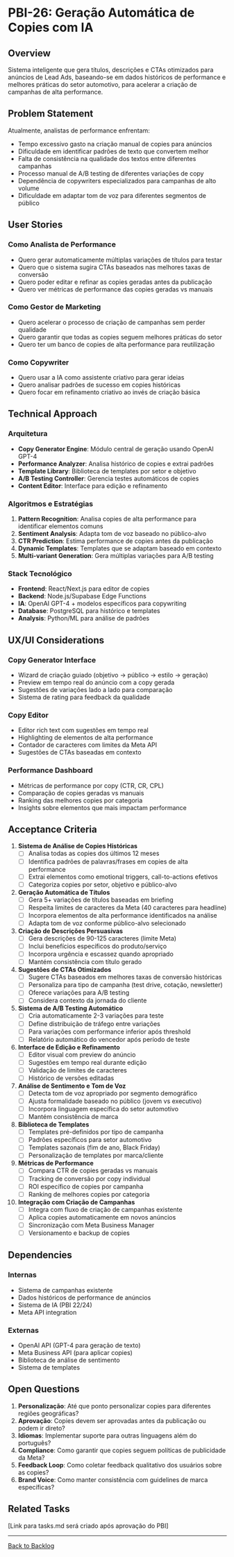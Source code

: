 # PBI-26: Geração Automática de Copies com IA

## Overview

Sistema inteligente que gera títulos, descrições e CTAs otimizados para anúncios de Lead Ads, baseando-se em dados históricos de performance e melhores práticas do setor automotivo, para acelerar a criação de campanhas de alta performance.

## Problem Statement

Atualmente, analistas de performance enfrentam:
- Tempo excessivo gasto na criação manual de copies para anúncios
- Dificuldade em identificar padrões de texto que convertem melhor
- Falta de consistência na qualidade dos textos entre diferentes campanhas
- Processo manual de A/B testing de diferentes variações de copy
- Dependência de copywriters especializados para campanhas de alto volume
- Dificuldade em adaptar tom de voz para diferentes segmentos de público

## User Stories

### Como Analista de Performance
- Quero gerar automaticamente múltiplas variações de títulos para testar
- Quero que o sistema sugira CTAs baseados nas melhores taxas de conversão
- Quero poder editar e refinar as copies geradas antes da publicação
- Quero ver métricas de performance das copies geradas vs manuais

### Como Gestor de Marketing
- Quero acelerar o processo de criação de campanhas sem perder qualidade
- Quero garantir que todas as copies seguem melhores práticas do setor
- Quero ter um banco de copies de alta performance para reutilização

### Como Copywriter
- Quero usar a IA como assistente criativo para gerar ideias
- Quero analisar padrões de sucesso em copies históricas
- Quero focar em refinamento criativo ao invés de criação básica

## Technical Approach

### Arquitetura
- **Copy Generator Engine**: Módulo central de geração usando OpenAI GPT-4
- **Performance Analyzer**: Analisa histórico de copies e extrai padrões
- **Template Library**: Biblioteca de templates por setor e objetivo
- **A/B Testing Controller**: Gerencia testes automáticos de copies
- **Content Editor**: Interface para edição e refinamento

### Algoritmos e Estratégias
1. **Pattern Recognition**: Analisa copies de alta performance para identificar elementos comuns
2. **Sentiment Analysis**: Adapta tom de voz baseado no público-alvo
3. **CTR Prediction**: Estima performance de copies antes da publicação
4. **Dynamic Templates**: Templates que se adaptam baseado em contexto
5. **Multi-variant Generation**: Gera múltiplas variações para A/B testing

### Stack Tecnológico
- **Frontend**: React/Next.js para editor de copies
- **Backend**: Node.js/Supabase Edge Functions
- **IA**: OpenAI GPT-4 + modelos específicos para copywriting
- **Database**: PostgreSQL para histórico e templates
- **Analysis**: Python/ML para análise de padrões

## UX/UI Considerations

### Copy Generator Interface
- Wizard de criação guiado (objetivo → público → estilo → geração)
- Preview em tempo real do anúncio com a copy gerada
- Sugestões de variações lado a lado para comparação
- Sistema de rating para feedback da qualidade

### Copy Editor
- Editor rich text com sugestões em tempo real
- Highlighting de elementos de alta performance
- Contador de caracteres com limites da Meta API
- Sugestões de CTAs baseadas em contexto

### Performance Dashboard
- Métricas de performance por copy (CTR, CR, CPL)
- Comparação de copies geradas vs manuais
- Ranking das melhores copies por categoria
- Insights sobre elementos que mais impactam performance

## Acceptance Criteria

1. **Sistema de Análise de Copies Históricas**
   - [ ] Analisa todas as copies dos últimos 12 meses
   - [ ] Identifica padrões de palavras/frases em copies de alta performance
   - [ ] Extrai elementos como emotional triggers, call-to-actions efetivos
   - [ ] Categoriza copies por setor, objetivo e público-alvo

2. **Geração Automática de Títulos**
   - [ ] Gera 5+ variações de títulos baseadas em briefing
   - [ ] Respeita limites de caracteres da Meta (40 caracteres para headline)
   - [ ] Incorpora elementos de alta performance identificados na análise
   - [ ] Adapta tom de voz conforme público-alvo selecionado

3. **Criação de Descrições Persuasivas**
   - [ ] Gera descrições de 90-125 caracteres (limite Meta)
   - [ ] Inclui benefícios específicos do produto/serviço
   - [ ] Incorpora urgência e escassez quando apropriado
   - [ ] Mantém consistência com título gerado

4. **Sugestões de CTAs Otimizados**
   - [ ] Sugere CTAs baseados em melhores taxas de conversão históricas
   - [ ] Personaliza para tipo de campanha (test drive, cotação, newsletter)
   - [ ] Oferece variações para A/B testing
   - [ ] Considera contexto da jornada do cliente

5. **Sistema de A/B Testing Automático**
   - [ ] Cria automaticamente 2-3 variações para teste
   - [ ] Define distribuição de tráfego entre variações
   - [ ] Para variações com performance inferior após threshold
   - [ ] Relatório automático do vencedor após período de teste

6. **Interface de Edição e Refinamento**
   - [ ] Editor visual com preview do anúncio
   - [ ] Sugestões em tempo real durante edição
   - [ ] Validação de limites de caracteres
   - [ ] Histórico de versões editadas

7. **Análise de Sentimento e Tom de Voz**
   - [ ] Detecta tom de voz apropriado por segmento demográfico
   - [ ] Ajusta formalidade baseado no público (jovem vs executivo)
   - [ ] Incorpora linguagem específica do setor automotivo
   - [ ] Mantém consistência de marca

8. **Biblioteca de Templates**
   - [ ] Templates pré-definidos por tipo de campanha
   - [ ] Padrões específicos para setor automotivo
   - [ ] Templates sazonais (fim de ano, Black Friday)
   - [ ] Personalização de templates por marca/cliente

9. **Métricas de Performance**
   - [ ] Compara CTR de copies geradas vs manuais
   - [ ] Tracking de conversão por copy individual
   - [ ] ROI específico de copies por campanha
   - [ ] Ranking de melhores copies por categoria

10. **Integração com Criação de Campanhas**
    - [ ] Integra com fluxo de criação de campanhas existente
    - [ ] Aplica copies automaticamente em novos anúncios
    - [ ] Sincronização com Meta Business Manager
    - [ ] Versionamento e backup de copies

## Dependencies

### Internas
- Sistema de campanhas existente
- Dados históricos de performance de anúncios
- Sistema de IA (PBI 22/24)
- Meta API integration

### Externas
- OpenAI API (GPT-4 para geração de texto)
- Meta Business API (para aplicar copies)
- Biblioteca de análise de sentimento
- Sistema de templates

## Open Questions

1. **Personalização**: Até que ponto personalizar copies para diferentes regiões geográficas?
2. **Aprovação**: Copies devem ser aprovadas antes da publicação ou podem ir direto?
3. **Idiomas**: Implementar suporte para outras linguagens além do português?
4. **Compliance**: Como garantir que copies seguem políticas de publicidade da Meta?
5. **Feedback Loop**: Como coletar feedback qualitativo dos usuários sobre as copies?
6. **Brand Voice**: Como manter consistência com guidelines de marca específicas?

## Related Tasks

[Link para tasks.md será criado após aprovação do PBI]

---

[Back to Backlog](../backlog.md) 